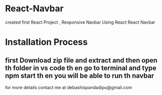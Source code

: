 # React-Navbar
created first React Project ,  Responsive Navbar Using React
React Navbar 

<h1>Installation Process</h1>
<h2>first Download zip file and extract and then open th folder in vs code th en go to terminal  and type npm start th en you
will be able to run th navbar </h2>
<p>for more details contact me at debashispandadipu@gmail.com</p>
